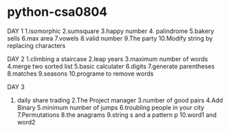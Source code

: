# python-csa0804
DAY 1
1.isomorphic
2.sumsquare
3.happy number
4. palindrome
5.bakery sells
6.max area
7.vowels
8.valid number
9.The party
10.Modify string by replacing characters 

DAY 2
1.climbing a staircase
2.leap years
3.maximum number of words
4.merge two sorted list
5.basic calculater
6.digits
7.generate parentheses
8.matches
9.seasons
10.programe to remove words

DAY 3
1. daily share trading
2.The Project manager
3.number of good pairs
4.Add Binary
5.minimum number of jumps
6.troubling people in your city
7.Permutations
8.the anagrams
9.string s and a pattern p
10.word1 and word2
